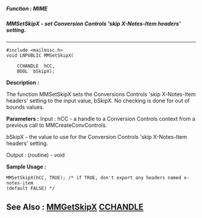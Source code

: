 ##### Function : MIME
##### MMSetSkipX - set Conversion Controls 'skip X-Notes-Item headers' setting.
---
```
#include <mailmisc.h>
void LNPUBLIC MMSetSkipX(

	CCHANDLE  hCC,
	BOOL  bSkipX);
```
**Description :**

The function  MMSetSkipX sets the Conversions Controls 'skip X-Notes-Item 
headers' setting to the input value, bSkipX.  No checking is done for out of 
bounds values.

**Parameters :**
Input :
hCC  -  a handle to a Conversion Controls context from a previous call to MMCreateConvControls.

bSkipX  -  the value to use for the Conversion Controls 'skip X-Notes-Item headers' setting.

Output :
(routine)  -  void



**Sample Usage :**
```
MMSetSkipX(hCC, TRUE); /* if TRUE, don't export any headers named x-notes-item 
(default FALSE) */
```
**See Also :**
[MMGetSkipX](/reference/Func/MMGetSkipX)
[CCHANDLE](/reference/Data/CCHANDLE)
---
